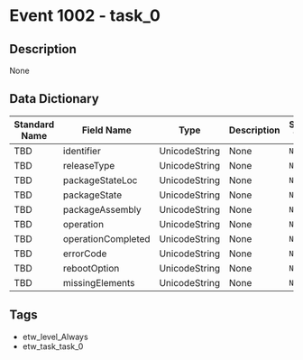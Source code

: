 # Event 1002 - task_0

## Description
None

## Data Dictionary
|Standard Name|Field Name|Type|Description|Sample Value|
|---|---|---|---|---|
|TBD|identifier|UnicodeString|None|`None`|
|TBD|releaseType|UnicodeString|None|`None`|
|TBD|packageStateLoc|UnicodeString|None|`None`|
|TBD|packageState|UnicodeString|None|`None`|
|TBD|packageAssembly|UnicodeString|None|`None`|
|TBD|operation|UnicodeString|None|`None`|
|TBD|operationCompleted|UnicodeString|None|`None`|
|TBD|errorCode|UnicodeString|None|`None`|
|TBD|rebootOption|UnicodeString|None|`None`|
|TBD|missingElements|UnicodeString|None|`None`|

## Tags
* etw_level_Always
* etw_task_task_0